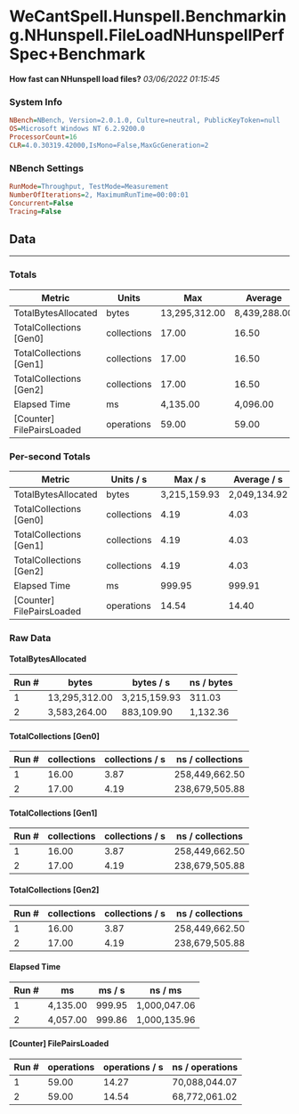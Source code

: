 ﻿# WeCantSpell.Hunspell.Benchmarking.NHunspell.FileLoadNHunspellPerfSpec+Benchmark
__How fast can NHunspell load files?__
_03/06/2022 01:15:45_
### System Info
```ini
NBench=NBench, Version=2.0.1.0, Culture=neutral, PublicKeyToken=null
OS=Microsoft Windows NT 6.2.9200.0
ProcessorCount=16
CLR=4.0.30319.42000,IsMono=False,MaxGcGeneration=2
```

### NBench Settings
```ini
RunMode=Throughput, TestMode=Measurement
NumberOfIterations=2, MaximumRunTime=00:00:01
Concurrent=False
Tracing=False
```

## Data
-------------------

### Totals
|          Metric |           Units |             Max |         Average |             Min |          StdDev |
|---------------- |---------------- |---------------- |---------------- |---------------- |---------------- |
|TotalBytesAllocated |           bytes |   13,295,312.00 |    8,439,288.00 |    3,583,264.00 |    6,867,455.00 |
|TotalCollections [Gen0] |     collections |           17.00 |           16.50 |           16.00 |            0.71 |
|TotalCollections [Gen1] |     collections |           17.00 |           16.50 |           16.00 |            0.71 |
|TotalCollections [Gen2] |     collections |           17.00 |           16.50 |           16.00 |            0.71 |
|    Elapsed Time |              ms |        4,135.00 |        4,096.00 |        4,057.00 |           55.15 |
|[Counter] FilePairsLoaded |      operations |           59.00 |           59.00 |           59.00 |            0.00 |

### Per-second Totals
|          Metric |       Units / s |         Max / s |     Average / s |         Min / s |      StdDev / s |
|---------------- |---------------- |---------------- |---------------- |---------------- |---------------- |
|TotalBytesAllocated |           bytes |    3,215,159.93 |    2,049,134.92 |      883,109.90 |    1,649,008.39 |
|TotalCollections [Gen0] |     collections |            4.19 |            4.03 |            3.87 |            0.23 |
|TotalCollections [Gen1] |     collections |            4.19 |            4.03 |            3.87 |            0.23 |
|TotalCollections [Gen2] |     collections |            4.19 |            4.03 |            3.87 |            0.23 |
|    Elapsed Time |              ms |          999.95 |          999.91 |          999.86 |            0.06 |
|[Counter] FilePairsLoaded |      operations |           14.54 |           14.40 |           14.27 |            0.19 |

### Raw Data
#### TotalBytesAllocated
|           Run # |           bytes |       bytes / s |      ns / bytes |
|---------------- |---------------- |---------------- |---------------- |
|               1 |   13,295,312.00 |    3,215,159.93 |          311.03 |
|               2 |    3,583,264.00 |      883,109.90 |        1,132.36 |

#### TotalCollections [Gen0]
|           Run # |     collections | collections / s |ns / collections |
|---------------- |---------------- |---------------- |---------------- |
|               1 |           16.00 |            3.87 |  258,449,662.50 |
|               2 |           17.00 |            4.19 |  238,679,505.88 |

#### TotalCollections [Gen1]
|           Run # |     collections | collections / s |ns / collections |
|---------------- |---------------- |---------------- |---------------- |
|               1 |           16.00 |            3.87 |  258,449,662.50 |
|               2 |           17.00 |            4.19 |  238,679,505.88 |

#### TotalCollections [Gen2]
|           Run # |     collections | collections / s |ns / collections |
|---------------- |---------------- |---------------- |---------------- |
|               1 |           16.00 |            3.87 |  258,449,662.50 |
|               2 |           17.00 |            4.19 |  238,679,505.88 |

#### Elapsed Time
|           Run # |              ms |          ms / s |         ns / ms |
|---------------- |---------------- |---------------- |---------------- |
|               1 |        4,135.00 |          999.95 |    1,000,047.06 |
|               2 |        4,057.00 |          999.86 |    1,000,135.96 |

#### [Counter] FilePairsLoaded
|           Run # |      operations |  operations / s | ns / operations |
|---------------- |---------------- |---------------- |---------------- |
|               1 |           59.00 |           14.27 |   70,088,044.07 |
|               2 |           59.00 |           14.54 |   68,772,061.02 |


